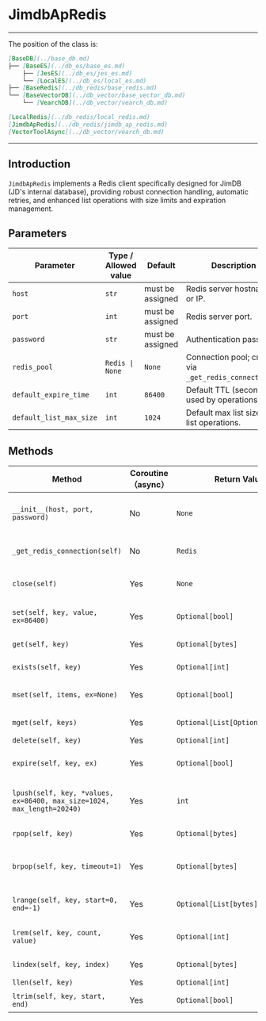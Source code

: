 # JimdbApRedis

---
The position of the class is:

```markdown
[BaseDB](../base_db.md)
├── [BaseES](../db_es/base_es.md)
    ├── [JesES](../db_es/jes_es.md)
    └── [LocalES](../db_es/local_es.md)
├── [BaseRedis](../db_redis/base_redis.md)
└── [BaseVectorDB](../db_vector/base_vector_db.md)
    └── [VearchDB](../db_vector/vearch_db.md)

[LocalRedis](../db_redis/local_redis.md)
[JimdbApRedis](../db_redis/jimdb_ap_redis.md)
[VectorToolAsync](../db_vector/vearch_db.md)
```

---

## Introduction

`JimdbApRedis` implements a Redis client specifically designed for JimDB (JD's internal
database), providing robust connection handling, automatic retries, and enhanced list operations with size limits and expiration management.

## Parameters

| Parameter               | Type / Allowed value | Default          | Description                                              |
| ----------------------- | -------------------- | ---------------- | -------------------------------------------------------- |
| `host`                  | `str`                | must be assigned | Redis server hostname or IP.                             |
| `port`                  | `int`                | must be assigned | Redis server port.                                       |
| `password`              | `str`                | must be assigned | Authentication password.                                 |
| `redis_pool`            | `Redis \| None`      | `None`           | Connection pool; created via `_get_redis_connection()`.  |
| `default_expire_time`   | `int`                | `86400`          | Default TTL (seconds) used by operations.                |
| `default_list_max_size` | `int`                | `1024`           | Default max list size for list operations.               |

## Methods

| Method                                                                 | Coroutine （async） | Return Value                      | Purpose (concise)                                                      |
| ---------------------------------------------------------------------- | ----------------- | --------------------------------- | ---------------------------------------------------------------------- |
| `__init__(host, port, password)`                                       | No                | `None`                            | Save connection params and create the Redis pool.                      |
| `_get_redis_connection(self)`                                          | No                | `Redis`                           | Build a Redis connection pool (`Redis.from_url`).                      |
| `close(self)`                                                          | Yes               | `None`                            | Close the pool and disconnect all connections.                         |
| `set(self, key, value, ex=86400)`                                      | Yes               | `Optional[bool]`                  | Set key with expiration (default 1 day).                               |
| `get(self, key)`                                                       | Yes               | `Optional[bytes]`                 | Get the value of a key.                                                |
| `exists(self, key)`                                                    | Yes               | `Optional[int]`                   | Check whether a key exists.                                            |
| `mset(self, items, ex=None)`                                           | Yes               | `Optional[bool]`                  | Set multiple keys at once (optional common TTL).                       |
| `mget(self, keys)`                                                     | Yes               | `Optional[List[Optional[bytes]]]` | Get multiple keys at once.                                             |
| `delete(self, key)`                                                    | Yes               | `Optional[int]`                   | Delete a key.                                                          |
| `expire(self, key, ex)`                                                | Yes               | `Optional[bool]`                  | Set a key’s TTL; returns `True` when `ex` is `None`.                   |
| `lpush(self, key, *values, ex=86400, max_size=1024, max_length=20240)` | Yes               | `int`                             | Left-push with value truncation, list trim, and TTL using a pipeline.  |
| `rpop(self, key)`                                                      | Yes               | `Optional[bytes]`                 | Pop the last element of a list.                                        |
| `brpop(self, key, timeout=1)`                                          | Yes               | `Optional[bytes]`                 | Simulated blocking pop (`rpop`, sleep, re-`rpop`) for JimDB.           |
| `lrange(self, key, start=0, end=-1)`                                   | Yes               | `Optional[List[bytes]]`           | Return a slice of a list (LIFO due to `lpush`).                        |
| `lrem(self, key, count, value)`                                        | Yes               | `Optional[int]`                   | Remove elements equal to `value`.                                      |
| `lindex(self, key, index)`                                             | Yes               | `Optional[bytes]`                 | Get list element by index.                                             |
| `llen(self, key)`                                                      | Yes               | `Optional[int]`                   | Get list length.                                                       |
| `ltrim(self, key, start, end)`                                         | Yes               | `Optional[bool]`                  | Trim a list to the given range.                                        |
